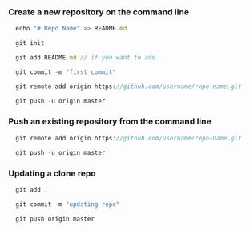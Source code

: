 ### Create a new repository on the command line
```jsx
  echo "# Repo Name" >> README.md
```
```jsx
  git init
```
```jsx
  git add README.md // if you want to add
```
```jsx
  git commit -m "first commit"
```
```jsx
  git remote add origin https://github.com/username/repo-name.git
```
```jsx
  git push -u origin master
```

### Push an existing repository from the command line
```jsx
  git remote add origin https://github.com/username/repo-name.git
```
```jsx
  git push -u origin master
```

### Updating a clone repo
```jsx
  git add .
```
```jsx
  git commit -m "updating repo"
```
```jsx
  git push origin master
```
